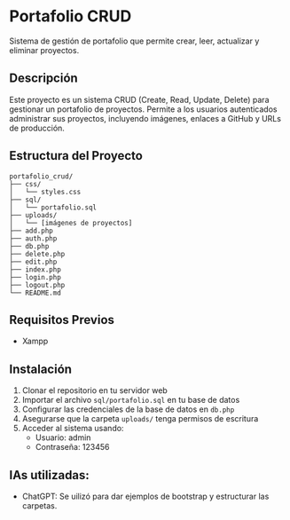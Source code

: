 # Portafolio CRUD

Sistema de gestión de portafolio que permite crear, leer, actualizar y eliminar proyectos.

## Descripción
Este proyecto es un sistema CRUD (Create, Read, Update, Delete) para gestionar un portafolio de proyectos. Permite a los usuarios autenticados administrar sus proyectos, incluyendo imágenes, enlaces a GitHub y URLs de producción.

## Estructura del Proyecto
```
portafolio_crud/
├── css/
│   └── styles.css
├── sql/
│   └── portafolio.sql
├── uploads/
│   └── [imágenes de proyectos]
├── add.php
├── auth.php
├── db.php
├── delete.php
├── edit.php
├── index.php
├── login.php
├── logout.php
└── README.md
```

## Requisitos Previos
- Xampp

## Instalación
1. Clonar el repositorio en tu servidor web
2. Importar el archivo `sql/portafolio.sql` en tu base de datos
3. Configurar las credenciales de la base de datos en `db.php`
4. Asegurarse que la carpeta `uploads/` tenga permisos de escritura
5. Acceder al sistema usando:
   - Usuario: admin
   - Contraseña: 123456
     
## IAs utilizadas:
- ChatGPT: Se uilizó para dar ejemplos de bootstrap y estructurar las carpetas.

